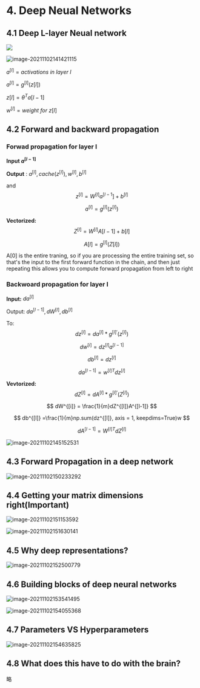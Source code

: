 # 4. Deep Neual Networks

## 4.1 Deep L-layer Neual network

<img src="../../pictures/DL4-1-1.png" >

![image-20211102141421115](../../pictures/DL4-1-2.png)

$a^[l] = activations \ in \ layer \ l$

$a^[l] = g^{[l]}(z[l])$

$z[l] = \theta^Ta[l-1]$

$w^{[l]} = weight \ for \ z[l]$

## 4.2 Forward and backward propagation

### **Forwad propagation for layer l**

**Input $a^{[l-1]}$**

**Output** : $a^{[l]}, cache(z^{[l]}), w^{[l]}, b^{[l]}$

and
$$
z^{[l]} = W^{[l]}a^{[l - 1}] + b^{[l]}
$$

$$
a^{[l]} = g^{[l]}(z^{[l]})
$$

**Vectorized:**
$$
Z^{[l]} = W^{[l]}A[l-1] + b[l]
$$

$$
A[l] = g^{[l]}(Z[l])
$$

A[0] is the entire traning, so if you are processing the entire training set, so that's the input to the first forward function in the chain, and then just repeating this allows you to compute forward propagation from left to right

### Backwoard propagation for layer l

**Input:** $da^{[l]}$

Output: $da^{[l - 1]}, dW^{[l]}, db^{[l]}$

To:
$$
dz^{[l]} = da^{[l]} * g^{[l]'}(z^{[l]})
$$

$$
dw^{[i]} = dz^{[l]}a^{[l-1]}
$$

$$
db^{[l]} = dz^{[l]}
$$

$$
da^{[l - 1]} = w^{[l]T}dz^{[l]}
$$

**Vevtorized:**
$$
dZ^{[l]} = dA^{[l]} * g^{[l]'}(Z^{[l]})
$$

$$
dW^{[i]} = \frac{1}{m}dZ^{[l]}A^{[l-1]}
$$

$$
db^{[l]} =\frac{1}{m}np.sum(dz^{[l]}, axis = 1, keepdims=True)w
$$

$$
dA^{[l - 1]} = W^{[l]T}dZ^{[l]}
$$

![image-20211102145152531](../../pictures/DL4-2-1.png)

## 4.3 Forward Propagation in a deep network

![image-20211102150233292](../../pictures/DL4-3-1.png)

## 4.4 Getting your matrix dimensions right(Important)

![image-20211102151153592](../../pictures/DL4-4-1.png)

![image-20211102151630141](../../pictures/DL4-4-2.png)

## 4.5 Why deep representations?

![image-20211102152500779](../../pictures/DL4-5-1.png)

## 4.6 Building blocks of deep neural networks

![image-20211102153541495](../../pictures/DL4-6-1.png)

![image-20211102154055368](../../pictures/DL4-6-2.png)

## 4.7 Parameters VS Hyperparameters

![image-20211102154635825](../../pictures/DL4-7-1.png)

## 4.8 What does this have to do with the brain?

略